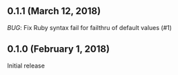 ## 0.1.1 (March 12, 2018)

*BUG*: Fix Ruby syntax fail for failthru of default values (#1)

## 0.1.0 (February 1, 2018)

Initial release
